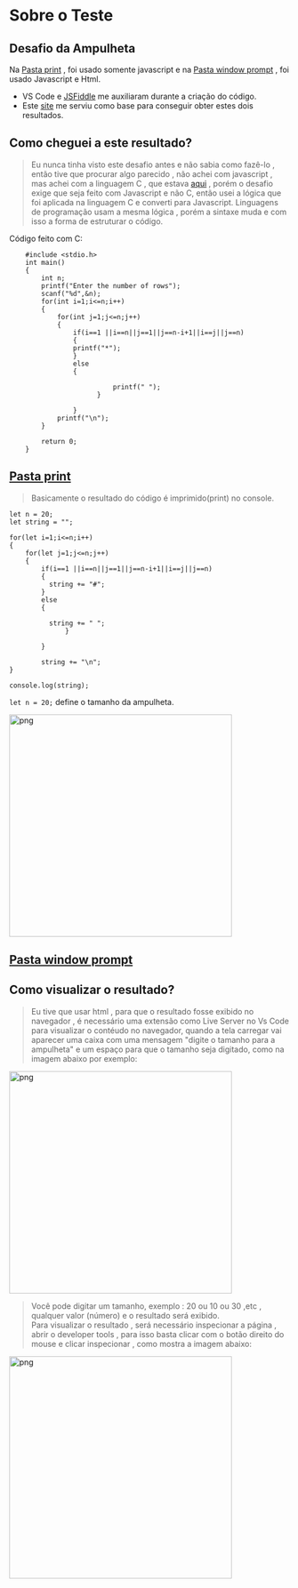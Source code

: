 # Sobre o Teste
## Desafio da Ampulheta

Na [Pasta print](https://github.com/devartes/desafio/tree/master/print) , foi usado somente javascript e na [Pasta window prompt](https://github.com/devartes/desafio/tree/master/window%20prompt) , foi usado Javascript e Html.


- VS Code e [JSFiddle](https://jsfiddle.net/) me auxiliaram durante a criação do código.
- Este [site](https://www.javatpoint.com/star-program-in-c) me serviu como base para conseguir obter estes dois resultados.

## Como cheguei a este resultado?

> Eu nunca tinha visto este desafio antes e não sabia como fazê-lo , então tive que procurar algo parecido , não achei com javascript , mas achei com a linguagem C , que estava [aqui](https://www.javatpoint.com/star-program-in-c) , porém o desafio exige que seja feito com Javascript e não C, então usei a lógica que foi aplicada na linguagem C e converti para Javascript.
Linguagens de programação usam a mesma lógica , porém a sintaxe muda e com isso a forma de estruturar o código.

Código feito com C:
```
    #include <stdio.h>  
    int main()  
    {  
        int n;  
        printf("Enter the number of rows");  
        scanf("%d",&n);  
        for(int i=1;i<=n;i++)  
        {  
            for(int j=1;j<=n;j++)  
            {  
                if(i==1 ||i==n||j==1||j==n-i+1||i==j||j==n)  
                {  
                printf("*");  
                }  
                else  
                {  
                      
                          printf(" ");  
                      }  
                     
                }        
            printf("\n");  
        }  
          
        return 0;  
    }  

```

## [Pasta print](https://github.com/devartes/desafio/tree/master/print)

> Basicamente o resultado do código é imprimido(print) no console. 

```
let n = 20; 
let string = "";

for(let i=1;i<=n;i++)  
{  
    for(let j=1;j<=n;j++)  
    {  
        if(i==1 ||i==n||j==1||j==n-i+1||i==j||j==n)  
        {  
          string += "#";
        }  
        else  
        {  
              
          string += " ";
              }  
             
        }  
              
        string += "\n"; 
}  

console.log(string);
```

  `let n = 20;` define o tamanho da ampulheta.

<img align="center" alt="png" src="https://github.com/devartes/desafio/blob/master/print.png?raw=true" width="400" style="max-width:100%">


## [Pasta window prompt](https://github.com/devartes/desafio/tree/master/window%20prompt)

## Como visualizar o resultado?

> Eu tive que usar html , para que o resultado fosse exibido no navegador , é necessário uma extensão como Live Server no Vs Code para visualizar o contéudo no navegador, quando a tela carregar vai aparecer uma caixa com uma mensagem "digite o tamanho para a ampulheta" e um espaço para que o tamanho seja digitado, como na imagem abaixo por exemplo:

<img align="center" alt="png" src="https://github.com/devartes/desafio/blob/master/window%20prompt%201.png?raw=true" width="400" style="max-width:100%">

> Você pode digitar um tamanho, exemplo : 20 ou 10 ou 30 ,etc , qualquer valor (número) e o resultado será exibido. </br>
> Para visualizar o resultado , será necessário inspecionar a página , abrir o developer tools , para isso basta clicar com o botão direito do mouse e clicar inspecionar , como mostra a imagem abaixo:

<img align="center" alt="png" src="https://github.com/devartes/desafio/blob/master/window%20prompt%202.png?raw=true" width="400" style="max-width:100%">
